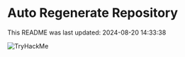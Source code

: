 # Auto Regenerate Repository

This README was last updated: 2024-08-20 14:33:38

 ![TryHackMe](https://tryhackme.com/badge/533634)